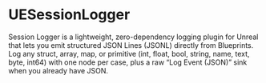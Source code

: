 # UESessionLogger
Session Logger is a lightweight, zero-dependency logging plugin for Unreal that lets you emit structured JSON Lines (JSONL) directly from Blueprints. Log any struct, array, map, or primitive (int, float, bool, string, name, text, byte, int64) with one node per case, plus a raw “Log Event (JSON)” sink when you already have JSON.
